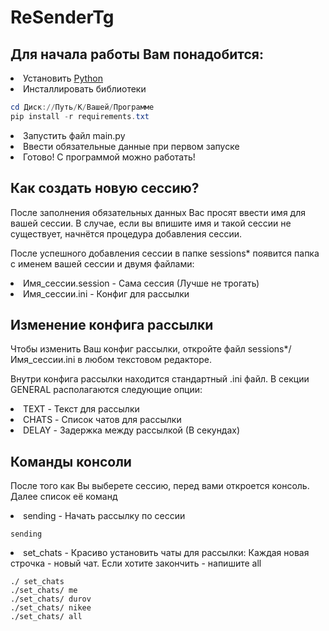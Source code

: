 <h1>ReSenderTg</h1>

<h2>Для начала работы Вам понадобится:</h2>
<li>Установить <a href="https://www.python.org">Python</a></li>
<li>Инсталлировать библиотеки

```powershell
cd Диск://Путь/К/Вашей/Программе
pip install -r requirements.txt
```
</li>
<li>Запустить файл main.py</li>
<li>Ввести обязательные данные при первом запуске</li>
<li>Готово! С программой можно работать!</li>

<h2>Как создать новую сессию?</h2>
<p>После заполнения обязательных данных Вас просят ввести имя для вашей сессии.
В случае, если вы впишите имя и такой сессии не существует, начнётся процедура добавления сессии.</p>

<p>После успешного добавления сессии в папке sessions* появится папка с именем вашей сессии и двумя файлами:</p>
<li>Имя_сессии.session - Сама сессия (Лучше не трогать)</li>
<li>Имя_сессии.ini - Конфиг для рассылки</li>


<h2>Изменение конфига рассылки</h2>
<p>Чтобы изменить Ваш конфиг рассылки, откройте файл sessions*/Имя_сессии.ini в любом текстовом редакторе.</p>

<p>Внутри конфига рассылки находится стандартный .ini файл. В секции GENERAL располагаются следующие опции:</p>
<li>TEXT - Текст для рассылки</li>
<li>CHATS - Список чатов для рассылки</li>
<li>DELAY - Задержка между рассылкой (В секундах)</li>

<h2>Команды консоли</h2>
<p>После того как Вы выберете сессию, перед вами откроется консоль. Далее список её команд</p>
<li>sending - Начать рассылку по сессии</li>

```
sending
```
<li>set_chats - Красиво установить чаты для рассылки: Каждая новая строчка - новый чат. 
Если хотите закончить - напишите all

```
./ set_chats
./set_chats/ me
./set_chats/ durov
./set_chats/ nikee
./set_chats/ all
```
</li>